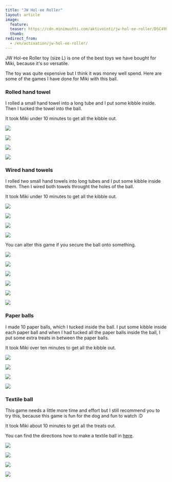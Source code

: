 ```yaml
---
title: "JW Hol-ee Roller"
layout: article
image:
  feature:
  teaser: https://cdn.minimuutti.com/aktivointi/jw-hol-ee-roller/DSC49928%20%282%29-245px.jpg
  thumb:
redirect_from:
  - /en/activation/jw-hol-ee-roller/
---
```


JW Hol-ee Roller toy (size L) is one of the best toys we have bought for Miki, because it's so versatile.

The toy was quite expensive but I think it was money well spend. Here are some of the games I have done for Miki with this ball.

### Rolled hand towel

I rolled a small hand towel into a long tube and I put some kibble inside. Then I tucked the towel into the ball.

It took Miki under 10 minutes to get all the kibble out.

![](https://cdn.minimuutti.com/aktivointi/jw-hol-ee-roller/DSC49928%20%282%29-800px.jpg)

![](https://cdn.minimuutti.com/aktivointi/jw-hol-ee-roller/DSC49955-800px.jpg)

![](https://cdn.minimuutti.com/aktivointi/jw-hol-ee-roller/DSC49971-800px.jpg)

![](https://cdn.minimuutti.com/aktivointi/jw-hol-ee-roller/DSC49998-800px.jpg)

### Wired hand towels

I rolled two small hand towels into long tubes and I put some kibble inside them. Then I wired both towels throught the holes of the ball.

It took Miki under 10 minutes to get all the kibble out.

![](https://cdn.minimuutti.com/aktivointi/jw-hol-ee-roller/DSC49111-800px.jpg)

![](https://cdn.minimuutti.com/aktivointi/jw-hol-ee-roller/DSC49161-800px.jpg)

![](https://cdn.minimuutti.com/aktivointi/jw-hol-ee-roller/DSC49184-800px.jpg)

![](https://cdn.minimuutti.com/aktivointi/jw-hol-ee-roller/DSC49932-800px.jpg)

You can alter this game if you secure the ball onto something.

![](https://cdn.minimuutti.com/aktivointi/jw-hol-ee-roller/DS61676-800px.jpg)

![](https://cdn.minimuutti.com/aktivointi/jw-hol-ee-roller/DS61697-800px.jpg)

![](https://cdn.minimuutti.com/aktivointi/jw-hol-ee-roller/DS61712-800px.jpg)

![](https://cdn.minimuutti.com/aktivointi/jw-hol-ee-roller/DS61720-800px.jpg)

![](https://cdn.minimuutti.com/aktivointi/jw-hol-ee-roller/DS61723-800px.jpg)

![](https://cdn.minimuutti.com/aktivointi/jw-hol-ee-roller/DS61786-800px.jpg)

### Paper balls

I made 10 paper balls, which I tucked inside the ball. I put some kibble inside each paper ball and when I had tucked all the paper balls inside the ball, I put some extra treats in between the paper balls.

It took Miki over ten minutes to get all the kibble out.

![](https://cdn.minimuutti.com/aktivointi/jw-hol-ee-roller/DSC50433-800px.jpg)

![](https://cdn.minimuutti.com/aktivointi/jw-hol-ee-roller/DSC50450-800px.jpg)

![](https://cdn.minimuutti.com/aktivointi/jw-hol-ee-roller/DSC50501-800px.jpg)

![](https://cdn.minimuutti.com/aktivointi/jw-hol-ee-roller/DSC50583-800px.jpg)

### Textile ball

This game needs a little more time and effort but I still recommend you to try this, because this game is fun for the dog and fun to watch :D

It took Miki about 10 minutes to get all the treats out.

You can find the directions how to make a textile ball in [here](/en/brain-games/textile-ball/).

![](https://cdn.minimuutti.com/aktivointi/jw-hol-ee-roller/DSC50828-800px.jpg)

![](https://cdn.minimuutti.com/aktivointi/jw-hol-ee-roller/DSC50836-800px.jpg)

![](https://cdn.minimuutti.com/aktivointi/jw-hol-ee-roller/DSC50960-800px.jpg)

![](https://cdn.minimuutti.com/aktivointi/jw-hol-ee-roller/DSC51045-800px.jpg)
